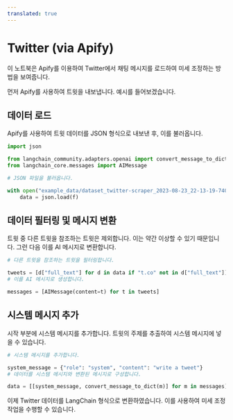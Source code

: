 ```yaml
---
translated: true
---
```


# Twitter (via Apify)

이 노트북은 Apify를 이용하여 Twitter에서 채팅 메시지를 로드하여 미세 조정하는 방법을 보여줍니다.

먼저 Apify를 사용하여 트윗을 내보냅니다. 예시를 들어보겠습니다.

## 데이터 로드

Apify를 사용하여 트윗 데이터를 JSON 형식으로 내보낸 후, 이를 불러옵니다.

```python
import json

from langchain_community.adapters.openai import convert_message_to_dict
from langchain_core.messages import AIMessage
```

```python
# JSON 파일을 불러옵니다.

with open("example_data/dataset_twitter-scraper_2023-08-23_22-13-19-740.json") as f:
    data = json.load(f)
```

## 데이터 필터링 및 메시지 변환

트윗 중 다른 트윗을 참조하는 트윗은 제외합니다. 이는 약간 이상할 수 있기 때문입니다. 그런 다음 이를 AI 메시지로 변환합니다.

```python
# 다른 트윗을 참조하는 트윗을 필터링합니다.

tweets = [d["full_text"] for d in data if "t.co" not in d["full_text"]]
# 이를 AI 메시지로 생성합니다.

messages = [AIMessage(content=t) for t in tweets]
```

## 시스템 메시지 추가

시작 부분에 시스템 메시지를 추가합니다. 트윗의 주제를 추출하여 시스템 메시지에 넣을 수 있습니다.

```python
# 시스템 메시지를 추가합니다.

system_message = {"role": "system", "content": "write a tweet"}
# 데이터를 시스템 메시지와 변환된 메시지로 구성합니다.

data = [[system_message, convert_message_to_dict(m)] for m in messages]
```

이제 Twitter 데이터를 LangChain 형식으로 변환하였습니다. 이를 사용하여 미세 조정 작업을 수행할 수 있습니다.